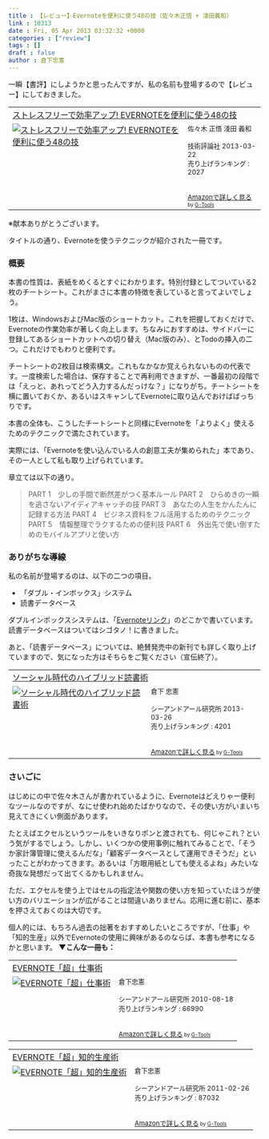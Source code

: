 ```yaml
---
title : 【レビュー】Evernoteを便利に使う48の技（佐々木正悟 + 淺田義和）
link : 10313
date : Fri, 05 Apr 2013 03:32:32 +0000
categories : ["review"]
tags : []
draft : false
author : 倉下忠憲
---
```


一瞬【書評】にしようかと思ったんですが、私の名前も登場するので【レビュー】にしておきました。

<table  border="0" cellpadding="5"><tr><td colspan="2"><a href="http://www.amazon.co.jp/%E3%82%B9%E3%83%88%E3%83%AC%E3%82%B9%E3%83%95%E3%83%AA%E3%83%BC%E3%81%A7%E5%8A%B9%E7%8E%87%E3%82%A2%E3%83%83%E3%83%97-EVERNOTE%E3%82%92%E4%BE%BF%E5%88%A9%E3%81%AB%E4%BD%BF%E3%81%8648%E3%81%AE%E6%8A%80-%E4%BD%90%E3%80%85%E6%9C%A8-%E6%AD%A3%E6%82%9F/dp/4774156019%3FSubscriptionId%3D15SMZCTB9V8NGR2TW082%26tag%3Drashita1000-22%26linkCode%3Dxm2%26camp%3D2025%26creative%3D165953%26creativeASIN%3D4774156019" target="_blank">ストレスフリーで効率アップ! EVERNOTEを便利に使う48の技</a><img src="http://www.assoc-amazon.jp/e/ir?t=rashita1000-22&l=ur2&o=9" width="1" height="1" style="border: none;" alt="" /></td></tr><tr><td valign="top"><a href="http://www.amazon.co.jp/%E3%82%B9%E3%83%88%E3%83%AC%E3%82%B9%E3%83%95%E3%83%AA%E3%83%BC%E3%81%A7%E5%8A%B9%E7%8E%87%E3%82%A2%E3%83%83%E3%83%97-EVERNOTE%E3%82%92%E4%BE%BF%E5%88%A9%E3%81%AB%E4%BD%BF%E3%81%8648%E3%81%AE%E6%8A%80-%E4%BD%90%E3%80%85%E6%9C%A8-%E6%AD%A3%E6%82%9F/dp/4774156019%3FSubscriptionId%3D15SMZCTB9V8NGR2TW082%26tag%3Drashita1000-22%26linkCode%3Dxm2%26camp%3D2025%26creative%3D165953%26creativeASIN%3D4774156019" target="_blank"><img src="http://ecx.images-amazon.com/images/I/516QTtcdGIL._SL160_.jpg" border="0" alt="ストレスフリーで効率アップ! EVERNOTEを便利に使う48の技" /></a></td><td valign="top"><font size="-1">佐々木 正悟 淺田 義和 <br /><br />技術評論社  2013-03-22<br />売り上げランキング : 2027<br /><br /><br /><a href="http://www.amazon.co.jp/%E3%82%B9%E3%83%88%E3%83%AC%E3%82%B9%E3%83%95%E3%83%AA%E3%83%BC%E3%81%A7%E5%8A%B9%E7%8E%87%E3%82%A2%E3%83%83%E3%83%97-EVERNOTE%E3%82%92%E4%BE%BF%E5%88%A9%E3%81%AB%E4%BD%BF%E3%81%8648%E3%81%AE%E6%8A%80-%E4%BD%90%E3%80%85%E6%9C%A8-%E6%AD%A3%E6%82%9F/dp/4774156019%3FSubscriptionId%3D15SMZCTB9V8NGR2TW082%26tag%3Drashita1000-22%26linkCode%3Dxm2%26camp%3D2025%26creative%3D165953%26creativeASIN%3D4774156019" target="_blank">Amazonで詳しく見る</a></font><font size="-2"> by <a href="http://www.goodpic.com/mt/aws/index.html" >G-Tools</a></font></td></tr></table>
※献本ありがとうございます。

タイトルの通り、Evernoteを使うテクニックが紹介された一冊です。

<H3>概要</H3>
本書の性質は、表紙をめくるとすぐにわかります。特別付録としてついている2枚のチートシート。これがまさに本書の特徴を表していると言ってよいでしょう。

1枚は、WindowsおよびMac版のショートカット。これを把握しておくだけで、Evernoteの作業効率が著しく向上します。ちなみにおすすめは、サイドバーに登録してあるショートカットへの切り替え（Mac版のみ）、とTodoの挿入の二つ。これだけでもわりと便利です。

チートシートの2枚目は検索構文。これもなかなか覚えられないものの代表です。一度検索した場合は、保存することで再利用できますが、一番最初の段階では「えっと、あれってどう入力するんだっけな？」になりがち。チートシートを横に置いておくか、あるいはスキャンしてEvernoteに取り込んでおけばばっちりです。

本書の全体も、こうしたチートシートと同様にEvernoteを「よりよく」使えるためのテクニックで満たされています。

実際には、「Evernoteを使い込んでいる人の創意工夫が集められた」本であり、その一人として私も取り上げられています。

章立ては以下の通り。

<blockquote>
PART 1　少しの手間で断然差がつく基本ルール
PART 2　ひらめきの一瞬を逃さないアイディアキャッチの技
PART 3　あなたの人生をかんたんに記録する方法
PART 4　ビジネス資料をフル活用するためのテクニック
PART 5　情報整理でラクするための便利技
PART 6　外出先で使い倒すためのモバイルアプリと使い方
</blockquote>

<H3>ありがちな導線</H3>
私の名前が登場するのは、以下の二つの項目。

<ul>
	<li>「ダブル・インボックス」システム</li>
	<li>
読書データベース</li>
</ul>

ダブルインボックスシステムは、「<a href="https://rashita.net/blog/?page_id=8276" target="_blank">Evernoteリンク</a>」のどこかで書いています。読書データベースはついてはシゴタノ！に書きました。

あと、「読書データベース」については、絶賛発売中の新刊でも詳しく取り上げていますので、気になった方はそちらをご覧ください（宣伝終了）。

<table  border="0" cellpadding="5"><tr><td colspan="2"><a href="http://www.amazon.co.jp/%E3%82%BD%E3%83%BC%E3%82%B7%E3%83%A3%E3%83%AB%E6%99%82%E4%BB%A3%E3%81%AE%E3%83%8F%E3%82%A4%E3%83%96%E3%83%AA%E3%83%83%E3%83%89%E8%AA%AD%E6%9B%B8%E8%A1%93-%E5%80%89%E4%B8%8B-%E5%BF%A0%E6%86%B2/dp/4863541244%3FSubscriptionId%3D15SMZCTB9V8NGR2TW082%26tag%3Drashita1000-22%26linkCode%3Dxm2%26camp%3D2025%26creative%3D165953%26creativeASIN%3D4863541244" target="_blank">ソーシャル時代のハイブリッド読書術</a><img src="http://www.assoc-amazon.jp/e/ir?t=rashita1000-22&l=ur2&o=9" width="1" height="1" style="border: none;" alt="" /></td></tr><tr><td valign="top"><a href="http://www.amazon.co.jp/%E3%82%BD%E3%83%BC%E3%82%B7%E3%83%A3%E3%83%AB%E6%99%82%E4%BB%A3%E3%81%AE%E3%83%8F%E3%82%A4%E3%83%96%E3%83%AA%E3%83%83%E3%83%89%E8%AA%AD%E6%9B%B8%E8%A1%93-%E5%80%89%E4%B8%8B-%E5%BF%A0%E6%86%B2/dp/4863541244%3FSubscriptionId%3D15SMZCTB9V8NGR2TW082%26tag%3Drashita1000-22%26linkCode%3Dxm2%26camp%3D2025%26creative%3D165953%26creativeASIN%3D4863541244" target="_blank"><img src="http://ecx.images-amazon.com/images/I/518XjWRBV5L._SL160_.jpg" border="0" alt="ソーシャル時代のハイブリッド読書術" /></a></td><td valign="top"><font size="-1">倉下 忠憲 <br /><br />シーアンドアール研究所  2013-03-26<br />売り上げランキング : 4201<br /><br /><br /><a href="http://www.amazon.co.jp/%E3%82%BD%E3%83%BC%E3%82%B7%E3%83%A3%E3%83%AB%E6%99%82%E4%BB%A3%E3%81%AE%E3%83%8F%E3%82%A4%E3%83%96%E3%83%AA%E3%83%83%E3%83%89%E8%AA%AD%E6%9B%B8%E8%A1%93-%E5%80%89%E4%B8%8B-%E5%BF%A0%E6%86%B2/dp/4863541244%3FSubscriptionId%3D15SMZCTB9V8NGR2TW082%26tag%3Drashita1000-22%26linkCode%3Dxm2%26camp%3D2025%26creative%3D165953%26creativeASIN%3D4863541244" target="_blank">Amazonで詳しく見る</a></font><font size="-2"> by <a href="http://www.goodpic.com/mt/aws/index.html" >G-Tools</a></font></td></tr></table>

<H3>さいごに</H3>
はじめにの中で佐々木さんが書かれているように、Evernoteはどえりゃー便利なツールなのですが、なにせ使われ始めたばかりなので、その使い方がいまいち見えてきにくい側面があります。

たとえばエクセルというツールをいきなりポンと渡されても、何じゃこれ？という気がするでしょう。しかし、いくつかの使用事例に触れてみることで、「そうか家計簿管理に使えるんだな」「顧客データベースとして運用できそうだ」といったことがわかってきます。あるいは「方眼用紙としても使えるよね」みたいな奇抜な発想だって出てくるかもしれません。

ただ、エクセルを使う上ではセルの指定法や関数の使い方を知っていたほうが使い方のバリエーションが広がることは間違いありません。応用に進む前に、基本を押さえておくのは大切です。

個人的には、もちろん過去の拙著をおすすめしたいところですが、「仕事」や「知的生産」以外でEvernoteの使用に興味があるのならば、本書も参考になるかと思います。
<strong>
▼こんな一冊も：</strong>
<table  border="0" cellpadding="5"><tr><td colspan="2"><a href="http://www.amazon.co.jp/EVERNOTE%E3%80%8C%E8%B6%85%E3%80%8D%E4%BB%95%E4%BA%8B%E8%A1%93-%E5%80%89%E4%B8%8B%E5%BF%A0%E6%86%B2/dp/4863540728%3FSubscriptionId%3D15SMZCTB9V8NGR2TW082%26tag%3Drashita1000-22%26linkCode%3Dxm2%26camp%3D2025%26creative%3D165953%26creativeASIN%3D4863540728" target="_blank">EVERNOTE「超」仕事術</a><img src="http://www.assoc-amazon.jp/e/ir?t=rashita1000-22&l=ur2&o=9" width="1" height="1" style="border: none;" alt="" /></td></tr><tr><td valign="top"><a href="http://www.amazon.co.jp/EVERNOTE%E3%80%8C%E8%B6%85%E3%80%8D%E4%BB%95%E4%BA%8B%E8%A1%93-%E5%80%89%E4%B8%8B%E5%BF%A0%E6%86%B2/dp/4863540728%3FSubscriptionId%3D15SMZCTB9V8NGR2TW082%26tag%3Drashita1000-22%26linkCode%3Dxm2%26camp%3D2025%26creative%3D165953%26creativeASIN%3D4863540728" target="_blank"><img src="http://ecx.images-amazon.com/images/I/51D2v1-KakL._SL160_.jpg" border="0" alt="EVERNOTE「超」仕事術" /></a></td><td valign="top"><font size="-1">倉下忠憲 <br /><br />シーアンドアール研究所  2010-08-18<br />売り上げランキング : 66990<br /><br /><br /><a href="http://www.amazon.co.jp/EVERNOTE%E3%80%8C%E8%B6%85%E3%80%8D%E4%BB%95%E4%BA%8B%E8%A1%93-%E5%80%89%E4%B8%8B%E5%BF%A0%E6%86%B2/dp/4863540728%3FSubscriptionId%3D15SMZCTB9V8NGR2TW082%26tag%3Drashita1000-22%26linkCode%3Dxm2%26camp%3D2025%26creative%3D165953%26creativeASIN%3D4863540728" target="_blank">Amazonで詳しく見る</a></font><font size="-2"> by <a href="http://www.goodpic.com/mt/aws/index.html" >G-Tools</a></font></td></tr></table>

<table  border="0" cellpadding="5"><tr><td colspan="2"><a href="http://www.amazon.co.jp/EVERNOTE%E3%80%8C%E8%B6%85%E3%80%8D%E7%9F%A5%E7%9A%84%E7%94%9F%E7%94%A3%E8%A1%93-%E5%80%89%E4%B8%8B%E5%BF%A0%E6%86%B2/dp/4863540817%3FSubscriptionId%3D15SMZCTB9V8NGR2TW082%26tag%3Drashita1000-22%26linkCode%3Dxm2%26camp%3D2025%26creative%3D165953%26creativeASIN%3D4863540817" target="_blank">EVERNOTE「超」知的生産術</a><img src="http://www.assoc-amazon.jp/e/ir?t=rashita1000-22&l=ur2&o=9" width="1" height="1" style="border: none;" alt="" /></td></tr><tr><td valign="top"><a href="http://www.amazon.co.jp/EVERNOTE%E3%80%8C%E8%B6%85%E3%80%8D%E7%9F%A5%E7%9A%84%E7%94%9F%E7%94%A3%E8%A1%93-%E5%80%89%E4%B8%8B%E5%BF%A0%E6%86%B2/dp/4863540817%3FSubscriptionId%3D15SMZCTB9V8NGR2TW082%26tag%3Drashita1000-22%26linkCode%3Dxm2%26camp%3D2025%26creative%3D165953%26creativeASIN%3D4863540817" target="_blank"><img src="http://ecx.images-amazon.com/images/I/51OnU0cd03L._SL160_.jpg" border="0" alt="EVERNOTE「超」知的生産術" /></a></td><td valign="top"><font size="-1">倉下忠憲 <br /><br />シーアンドアール研究所  2011-02-26<br />売り上げランキング : 87032<br /><br /><br /><a href="http://www.amazon.co.jp/EVERNOTE%E3%80%8C%E8%B6%85%E3%80%8D%E7%9F%A5%E7%9A%84%E7%94%9F%E7%94%A3%E8%A1%93-%E5%80%89%E4%B8%8B%E5%BF%A0%E6%86%B2/dp/4863540817%3FSubscriptionId%3D15SMZCTB9V8NGR2TW082%26tag%3Drashita1000-22%26linkCode%3Dxm2%26camp%3D2025%26creative%3D165953%26creativeASIN%3D4863540817" target="_blank">Amazonで詳しく見る</a></font><font size="-2"> by <a href="http://www.goodpic.com/mt/aws/index.html" >G-Tools</a></font></td></tr></table>

